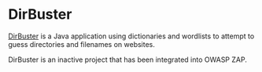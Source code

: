# DirBuster

[DirBuster](https://wiki.owasp.org/index.php/Category:OWASP_DirBuster_Project) is a Java application using dictionaries and wordlists to attempt to guess directories and filenames on websites. 

DirBuster is an inactive project that has been integrated into OWASP ZAP.
